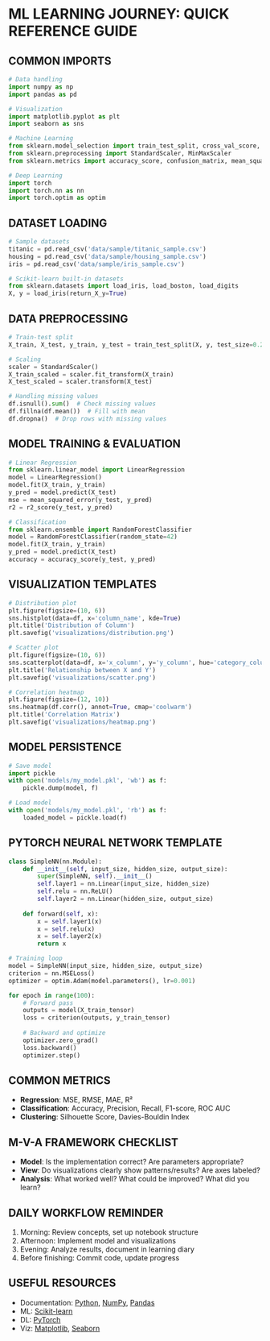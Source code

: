 # ML LEARNING JOURNEY: QUICK REFERENCE GUIDE

## COMMON IMPORTS
```python
# Data handling
import numpy as np
import pandas as pd

# Visualization
import matplotlib.pyplot as plt
import seaborn as sns

# Machine Learning
from sklearn.model_selection import train_test_split, cross_val_score, GridSearchCV
from sklearn.preprocessing import StandardScaler, MinMaxScaler
from sklearn.metrics import accuracy_score, confusion_matrix, mean_squared_error, r2_score

# Deep Learning
import torch
import torch.nn as nn
import torch.optim as optim
```

## DATASET LOADING
```python
# Sample datasets
titanic = pd.read_csv('data/sample/titanic_sample.csv')
housing = pd.read_csv('data/sample/housing_sample.csv')
iris = pd.read_csv('data/sample/iris_sample.csv')

# Scikit-learn built-in datasets
from sklearn.datasets import load_iris, load_boston, load_digits
X, y = load_iris(return_X_y=True)
```

## DATA PREPROCESSING
```python
# Train-test split
X_train, X_test, y_train, y_test = train_test_split(X, y, test_size=0.2, random_state=42)

# Scaling
scaler = StandardScaler()
X_train_scaled = scaler.fit_transform(X_train)
X_test_scaled = scaler.transform(X_test)

# Handling missing values
df.isnull().sum()  # Check missing values
df.fillna(df.mean())  # Fill with mean
df.dropna()  # Drop rows with missing values
```

## MODEL TRAINING & EVALUATION
```python
# Linear Regression
from sklearn.linear_model import LinearRegression
model = LinearRegression()
model.fit(X_train, y_train)
y_pred = model.predict(X_test)
mse = mean_squared_error(y_test, y_pred)
r2 = r2_score(y_test, y_pred)

# Classification
from sklearn.ensemble import RandomForestClassifier
model = RandomForestClassifier(random_state=42)
model.fit(X_train, y_train)
y_pred = model.predict(X_test)
accuracy = accuracy_score(y_test, y_pred)
```

## VISUALIZATION TEMPLATES
```python
# Distribution plot
plt.figure(figsize=(10, 6))
sns.histplot(data=df, x='column_name', kde=True)
plt.title('Distribution of Column')
plt.savefig('visualizations/distribution.png')

# Scatter plot
plt.figure(figsize=(10, 6))
sns.scatterplot(data=df, x='x_column', y='y_column', hue='category_column')
plt.title('Relationship between X and Y')
plt.savefig('visualizations/scatter.png')

# Correlation heatmap
plt.figure(figsize=(12, 10))
sns.heatmap(df.corr(), annot=True, cmap='coolwarm')
plt.title('Correlation Matrix')
plt.savefig('visualizations/heatmap.png')
```

## MODEL PERSISTENCE
```python
# Save model
import pickle
with open('models/my_model.pkl', 'wb') as f:
    pickle.dump(model, f)

# Load model
with open('models/my_model.pkl', 'rb') as f:
    loaded_model = pickle.load(f)
```

## PYTORCH NEURAL NETWORK TEMPLATE
```python
class SimpleNN(nn.Module):
    def __init__(self, input_size, hidden_size, output_size):
        super(SimpleNN, self).__init__()
        self.layer1 = nn.Linear(input_size, hidden_size)
        self.relu = nn.ReLU()
        self.layer2 = nn.Linear(hidden_size, output_size)
    
    def forward(self, x):
        x = self.layer1(x)
        x = self.relu(x)
        x = self.layer2(x)
        return x

# Training loop
model = SimpleNN(input_size, hidden_size, output_size)
criterion = nn.MSELoss()
optimizer = optim.Adam(model.parameters(), lr=0.001)

for epoch in range(100):
    # Forward pass
    outputs = model(X_train_tensor)
    loss = criterion(outputs, y_train_tensor)
    
    # Backward and optimize
    optimizer.zero_grad()
    loss.backward()
    optimizer.step()
```

## COMMON METRICS
- **Regression**: MSE, RMSE, MAE, R²
- **Classification**: Accuracy, Precision, Recall, F1-score, ROC AUC
- **Clustering**: Silhouette Score, Davies-Bouldin Index

## M-V-A FRAMEWORK CHECKLIST
- **Model**: Is the implementation correct? Are parameters appropriate?
- **View**: Do visualizations clearly show patterns/results? Are axes labeled?
- **Analysis**: What worked well? What could be improved? What did you learn?

## DAILY WORKFLOW REMINDER
1. Morning: Review concepts, set up notebook structure
2. Afternoon: Implement model and visualizations
3. Evening: Analyze results, document in learning diary
4. Before finishing: Commit code, update progress

## USEFUL RESOURCES
- Documentation: [Python](https://docs.python.org/3/), [NumPy](https://numpy.org/doc/), [Pandas](https://pandas.pydata.org/docs/)
- ML: [Scikit-learn](https://scikit-learn.org/stable/documentation.html)
- DL: [PyTorch](https://pytorch.org/docs/stable/index.html)
- Viz: [Matplotlib](https://matplotlib.org/stable/contents.html), [Seaborn](https://seaborn.pydata.org/)
